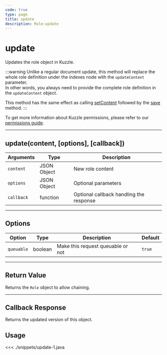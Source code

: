 ```yaml
---
code: true
type: page
title: update
description: Role:update
---
```


# update

Updates the role object in Kuzzle.

:::warning
Unlike a regular document update, this method will replace the whole role definition under the indexes node with the `updateContent` parameter.  
In other words, you always need to provide the complete role definition in the `updateContent` object.

This method has the same effect as calling [setContent](/sdk/java/2/core-classes/role/set-content/) followed by the [save](/sdk/java/2/core-classes/role/save) method.
:::

To get more information about Kuzzle permissions, please refer to our [permissions guide](/core/1/guides/essentials/security/#user-permissions).

---

## update(content, [options], [callback])

| Arguments  | Type        | Description                             |
| ---------- | ----------- | --------------------------------------- |
| `content`  | JSON Object | New role content                        |
| `options`  | JSON Object | Optional parameters                     |
| `callback` | function    | Optional callback handling the response |

---

## Options

| Option     | Type    | Description                       | Default |
| ---------- | ------- | --------------------------------- | ------- |
| `queuable` | boolean | Make this request queuable or not | `true`  |

---

## Return Value

Returns the `Role` object to allow chaining.

---

## Callback Response

Returns the updated version of this object.

## Usage

<<< ./snippets/update-1.java
